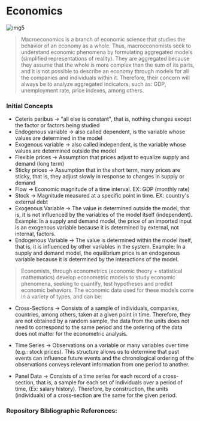 # Economics

![img5](https://github.com/user-attachments/assets/a4398284-414f-49fa-a568-c28fc1f41462)

> Macroeconomics is a branch of economic science that studies the behavior of an economy as a whole. Thus, macroeconomists seek to understand economic phenomena by formulating aggregated models (simplified representations of reality). They are aggregated because they assume that the whole is more complex than the sum of its parts, and it is not possible to describe an economy through models for all the companies and individuals within it. Therefore, their concern will always be to analyze aggregated indicators, such as: GDP, unemployment rate, price indexes, among others.

### Initial Concepts
- Ceteris paribus -> "all else is constant", that is, nothing changes except the factor or factors being studied
- Endogenous variable -> also called dependent, is the variable whose values ​​are determined in the model
- Exogenous variable -> also called independent, is the variable whose values ​​are determined outside the model
- Flexible prices -> Assumption that prices adjust to equalize supply and demand (long term)
- Sticky prices -> Assumption that in the short term, many prices are sticky, that is, they adjust slowly in response to changes in supply or demand
- Flow -> Economic magnitude of a time interval. EX: GDP (monthly rate)
- Stock -> Magnitude measured at a specific point in time. EX: country's external debt
- Exogenous Variable -> The value is determined outside the model, that is, it is not influenced by the variables of the model itself (independent). Example: In a supply and demand model, the price of an imported input is an exogenous variable because it is determined by external, not internal, factors.
- Endogenous Variable -> The value is determined within the model itself, that is, it is influenced by other variables in the system. Example: In a supply and demand model, the equilibrium price is an endogenous variable because it is determined by the interactions of the model.
  
> Economists, through econometrics (economic theory + statistical mathematics) develop econometric models to study economic phenomena, seeking to quantify, test hypotheses and predict economic behaviors. The economic data used for these models come in a variety of types, and can be:

- Cross-Sections -> Consists of a sample of individuals, companies, countries, among others, taken at a given point in time. Therefore, they are not obtained by a random sample, the data from the units does not need to correspond to the same period and the ordering of the data does not matter for the econometric analysis.

- Time Series -> Observations on a variable or many variables over time (e.g.: stock prices). This structure allows us to determine that past events can influence future events and the chronological ordering of the observations conveys relevant information from one period to another.

- Panel Data -> Consists of a time series for each record of a cross-section, that is, a sample for each set of individuals over a period of time, (Ex: salary history). Therefore, by construction, the units (individuals) of a cross-section are the same for the given period.

### Repository Bibliographic References:
